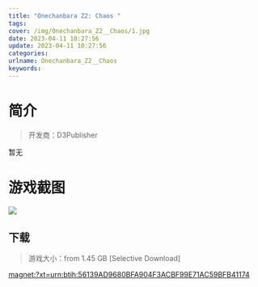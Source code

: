 ```yaml
---
title: "Onechanbara Z2: Chaos "
tags: 
cover: /img/Onechanbara_Z2__Chaos/1.jpg
date: 2023-04-11 10:27:56
update: 2023-04-11 10:27:56
categories: 
urlname: Onechanbara_Z2__Chaos
keywords: 
---
```

# 简介

> 开发商：D3Publisher

暂无

# 游戏截图

![](/img/Onechanbara_Z2__Chaos/2.jpg)


## 下载

> 游戏大小：from 1.45 GB [Selective Download]

[magnet:?xt=urn:btih:56139AD9680BFA904F3ACBF99E71AC59BFB41174](magnet:?xt=urn:btih:56139AD9680BFA904F3ACBF99E71AC59BFB41174)